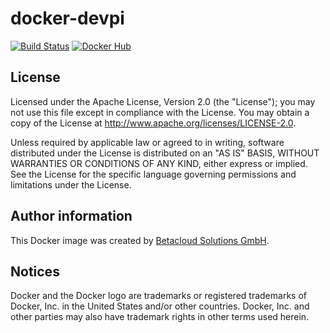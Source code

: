 # docker-devpi

[![Build Status](https://travis-ci.org/osism/docker-devpi.svg?branch=master)](https://travis-ci.org/osism/docker-devpi)
[![Docker Hub](https://img.shields.io/badge/Docker%20Hub-osism%2Fdevpi-blue.svg)](https://hub.docker.com/r/osism/devpi/)

License
-------

Licensed under the Apache License, Version 2.0 (the "License");
you may not use this file except in compliance with the License.
You may obtain a copy of the License at http://www.apache.org/licenses/LICENSE-2.0.

Unless required by applicable law or agreed to in writing, software
distributed under the License is distributed on an "AS IS" BASIS,
WITHOUT WARRANTIES OR CONDITIONS OF ANY KIND, either express or implied.
See the License for the specific language governing permissions and
limitations under the License.

Author information
------------------

This Docker image was created by [Betacloud Solutions GmbH](https://www.betacloud-solutions.de).

Notices
-------

Docker and the Docker logo are trademarks or registered trademarks of Docker, Inc. in the
United States and/or other countries. Docker, Inc. and other parties may also have trademark
rights in other terms used herein.
